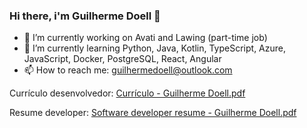 ### Hi there, i'm Guilherme Doell 👋


- 🔭 I’m currently working on Avati and Lawing (part-time job)
- 🌱 I’m currently learning Python, Java, Kotlin, TypeScript, Azure, JavaScript, Docker, PostgreSQL, React, Angular
- 📫 How to reach me: guilhermedoell@outlook.com

Currículo desenvolvedor:
[Currículo - Guilherme Doell.pdf](https://github.com/user-attachments/files/17723142/Curriculo.-.Guilherme.Doell.pdf)


Resume developer:
[Software developer resume - Guilherme Doell.pdf](https://github.com/user-attachments/files/17723147/Software.developer.resume.-.Guilherme.Doell.pdf)

